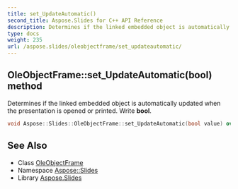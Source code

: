```yaml
---
title: set_UpdateAutomatic()
second_title: Aspose.Slides for C++ API Reference
description: Determines if the linked embedded object is automatically updated when the presentation is opened or printed. Write bool.
type: docs
weight: 235
url: /aspose.slides/oleobjectframe/set_updateautomatic/
---
```

## OleObjectFrame::set_UpdateAutomatic(bool) method


Determines if the linked embedded object is automatically updated when the presentation is opened or printed. Write **bool**.

```cpp
void Aspose::Slides::OleObjectFrame::set_UpdateAutomatic(bool value) override
```

## See Also

* Class [OleObjectFrame](../)
* Namespace [Aspose::Slides](../../)
* Library [Aspose.Slides](../../../)